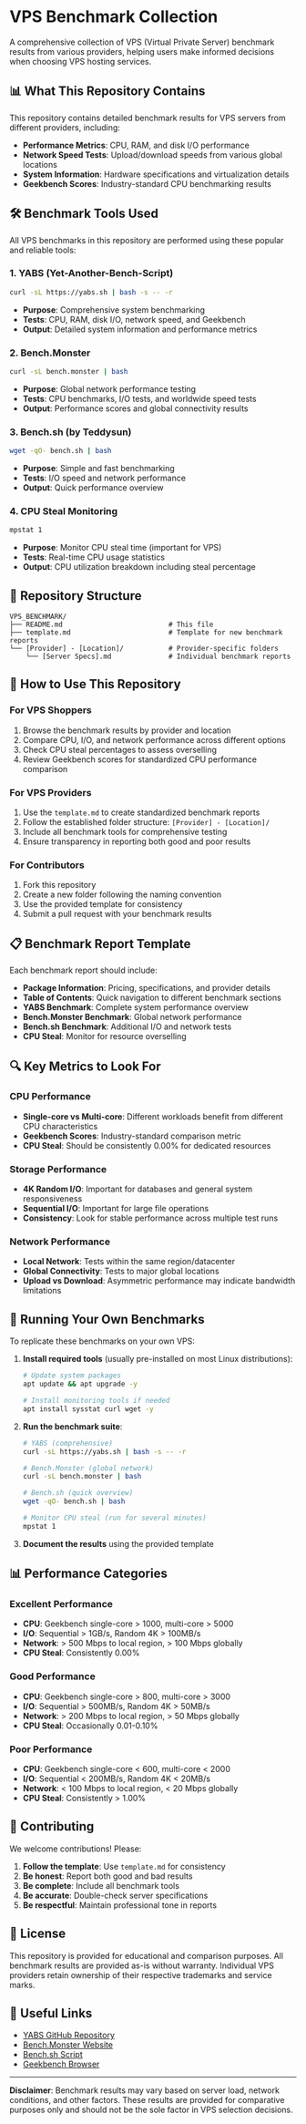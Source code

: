 # VPS Benchmark Collection

A comprehensive collection of VPS (Virtual Private Server) benchmark results from various providers, helping users make informed decisions when choosing VPS hosting services.

## 📊 What This Repository Contains

This repository contains detailed benchmark results for VPS servers from different providers, including:

- **Performance Metrics**: CPU, RAM, and disk I/O performance
- **Network Speed Tests**: Upload/download speeds from various global locations
- **System Information**: Hardware specifications and virtualization details
- **Geekbench Scores**: Industry-standard CPU benchmarking results

## 🛠️ Benchmark Tools Used

All VPS benchmarks in this repository are performed using these popular and reliable tools:

### 1. YABS (Yet-Another-Bench-Script)
```bash
curl -sL https://yabs.sh | bash -s -- -r
```
- **Purpose**: Comprehensive system benchmarking
- **Tests**: CPU, RAM, disk I/O, network speed, and Geekbench
- **Output**: Detailed system information and performance metrics

### 2. Bench.Monster
```bash
curl -sL bench.monster | bash
```
- **Purpose**: Global network performance testing
- **Tests**: CPU benchmarks, I/O tests, and worldwide speed tests
- **Output**: Performance scores and global connectivity results

### 3. Bench.sh (by Teddysun)
```bash
wget -qO- bench.sh | bash
```
- **Purpose**: Simple and fast benchmarking
- **Tests**: I/O speed and network performance
- **Output**: Quick performance overview

### 4. CPU Steal Monitoring
```bash
mpstat 1
```
- **Purpose**: Monitor CPU steal time (important for VPS)
- **Tests**: Real-time CPU usage statistics
- **Output**: CPU utilization breakdown including steal percentage

## 📁 Repository Structure

```
VPS_BENCHMARK/
├── README.md                          # This file
├── template.md                        # Template for new benchmark reports
└── [Provider] - [Location]/           # Provider-specific folders
    └── [Server Specs].md              # Individual benchmark reports
```

## 🎯 How to Use This Repository

### For VPS Shoppers
1. Browse the benchmark results by provider and location
2. Compare CPU, I/O, and network performance across different options
3. Check CPU steal percentages to assess overselling
4. Review Geekbench scores for standardized CPU performance comparison

### For VPS Providers
1. Use the `template.md` to create standardized benchmark reports
2. Follow the established folder structure: `[Provider] - [Location]/`
3. Include all benchmark tools for comprehensive testing
4. Ensure transparency in reporting both good and poor results

### For Contributors
1. Fork this repository
2. Create a new folder following the naming convention
3. Use the provided template for consistency
4. Submit a pull request with your benchmark results

## 📋 Benchmark Report Template

Each benchmark report should include:

- **Package Information**: Pricing, specifications, and provider details
- **Table of Contents**: Quick navigation to different benchmark sections
- **YABS Benchmark**: Complete system performance overview
- **Bench.Monster Benchmark**: Global network performance
- **Bench.sh Benchmark**: Additional I/O and network tests
- **CPU Steal**: Monitor for resource overselling

## 🔍 Key Metrics to Look For

### CPU Performance
- **Single-core vs Multi-core**: Different workloads benefit from different CPU characteristics
- **Geekbench Scores**: Industry-standard comparison metric
- **CPU Steal**: Should be consistently 0.00% for dedicated resources

### Storage Performance
- **4K Random I/O**: Important for databases and general system responsiveness
- **Sequential I/O**: Important for large file operations
- **Consistency**: Look for stable performance across multiple test runs

### Network Performance
- **Local Network**: Tests within the same region/datacenter
- **Global Connectivity**: Tests to major global locations
- **Upload vs Download**: Asymmetric performance may indicate bandwidth limitations

## 🚀 Running Your Own Benchmarks

To replicate these benchmarks on your own VPS:

1. **Install required tools** (usually pre-installed on most Linux distributions):
   ```bash
   # Update system packages
   apt update && apt upgrade -y
   
   # Install monitoring tools if needed
   apt install sysstat curl wget -y
   ```

2. **Run the benchmark suite**:
   ```bash
   # YABS (comprehensive)
   curl -sL https://yabs.sh | bash -s -- -r
   
   # Bench.Monster (global network)
   curl -sL bench.monster | bash
   
   # Bench.sh (quick overview)
   wget -qO- bench.sh | bash
   
   # Monitor CPU steal (run for several minutes)
   mpstat 1
   ```

3. **Document the results** using the provided template

## 📊 Performance Categories

### Excellent Performance
- **CPU**: Geekbench single-core > 1000, multi-core > 5000
- **I/O**: Sequential > 1GB/s, Random 4K > 100MB/s
- **Network**: > 500 Mbps to local region, > 100 Mbps globally
- **CPU Steal**: Consistently 0.00%

### Good Performance
- **CPU**: Geekbench single-core > 800, multi-core > 3000
- **I/O**: Sequential > 500MB/s, Random 4K > 50MB/s
- **Network**: > 200 Mbps to local region, > 50 Mbps globally
- **CPU Steal**: Occasionally 0.01-0.10%

### Poor Performance
- **CPU**: Geekbench single-core < 600, multi-core < 2000
- **I/O**: Sequential < 200MB/s, Random 4K < 20MB/s
- **Network**: < 100 Mbps to local region, < 20 Mbps globally
- **CPU Steal**: Consistently > 1.00%

## 🤝 Contributing

We welcome contributions! Please:

1. **Follow the template**: Use `template.md` for consistency
2. **Be honest**: Report both good and bad results
3. **Be complete**: Include all benchmark tools
4. **Be accurate**: Double-check server specifications
5. **Be respectful**: Maintain professional tone in reports

## 📝 License

This repository is provided for educational and comparison purposes. All benchmark results are provided as-is without warranty. Individual VPS providers retain ownership of their respective trademarks and service marks.

## 🔗 Useful Links

- [YABS GitHub Repository](https://github.com/masonr/yet-another-bench-script)
- [Bench.Monster Website](https://bench.monster)
- [Bench.sh Script](https://bench.sh)
- [Geekbench Browser](https://browser.geekbench.com/)

---

**Disclaimer**: Benchmark results may vary based on server load, network conditions, and other factors. These results are provided for comparative purposes only and should not be the sole factor in VPS selection decisions.
